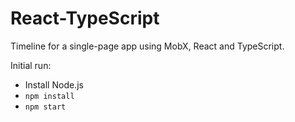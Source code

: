 # React-TypeScript

Timeline for a single-page app using MobX, React and TypeScript.

Initial run:

* Install Node.js
* `npm install`
* `npm start`